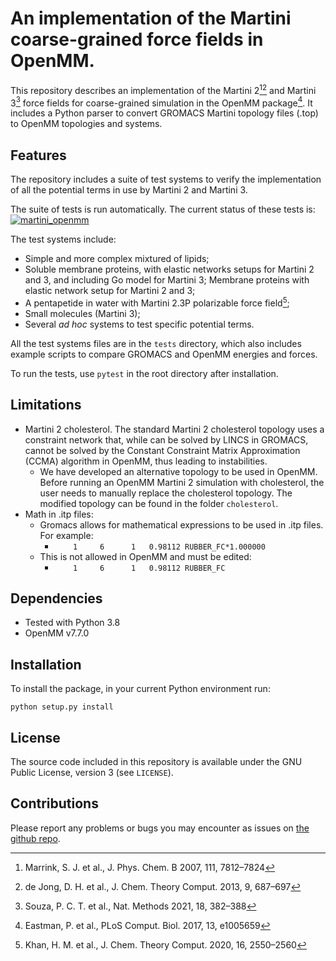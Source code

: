 # An implementation of the Martini coarse-grained force fields in OpenMM.

This repository describes an implementation of the Martini 2[^1][^2] and Martini 3[^3] force fields for coarse-grained simulation in the OpenMM package[^4]. It includes a Python parser to convert GROMACS Martini topology files (.top) to OpenMM topologies and systems. 

## Features
The repository includes a suite of test systems to verify the implementation of all the potential terms in use by Martini 2 and Martini 3.

The suite of tests is run automatically. The current status of these tests is:
[![martini_openmm](https://github.com/maccallumlab/martini_openmm/actions/workflows/CI.yml/badge.svg)](https://github.com/maccallumlab/martini_openmm/actions)

The test systems include:
- Simple and more complex mixtured of lipids;
- Soluble membrane proteins, with elastic networks setups for Martini 2 and 3, and including Go model for Martini 3;
Membrane proteins with elastic network setup for Martini 2 and 3;
- A pentapetide in water with Martini 2.3P polarizable force field[^5];
- Small molecules (Martini 3);
- Several _ad hoc_ systems to test specific potential terms.

All the test systems files are in the `tests` directory, which also includes example scripts to compare GROMACS and OpenMM energies and forces.

To run the tests, use `pytest` in the root directory after installation.


## Limitations
- Martini 2 cholesterol. The standard Martini 2 cholesterol topology uses a constraint network that, while can be solved by LINCS in GROMACS, cannot be solved by the Constant Constraint Matrix Approximation (CCMA) algorithm in OpenMM, thus leading to instabilities.
    - We have developed an alternative topology to be used in OpenMM. Before running an OpenMM Martini 2 simulation with cholesterol, the user needs to manually replace the cholesterol topology. The modified topology can be found in the folder `cholesterol`.
- Math in .itp files:
    - Gromacs allows for mathematical expressions to be used in .itp files. For example:
        - `    1     6      1   0.98112 RUBBER_FC*1.000000`
    - This is not allowed in OpenMM and must be edited:
        - `    1     6      1   0.98112 RUBBER_FC`

## Dependencies
- Tested with Python 3.8
- OpenMM v7.7.0

## Installation
To install the package, in your current Python environment run:

`python setup.py install`

## License
The source code included in this repository is available under the GNU Public License, version 3 (see `LICENSE`).

## Contributions
Please report any problems or bugs you may encounter as issues on [the github repo](https://github.com/maccallumlab/martini_openmm).

[^1]: Marrink, S. J. et al., J. Phys. Chem. B 2007, 111, 7812–7824
[^2]: de Jong, D. H. et al., J. Chem. Theory Comput. 2013, 9, 687–697
[^3]: Souza, P. C. T. et al., Nat. Methods 2021, 18, 382–388
[^4]: Eastman, P. et al., PLoS Comput. Biol. 2017, 13, e1005659
[^5]: Khan, H. M. et al., J. Chem. Theory Comput. 2020, 16, 2550–2560
